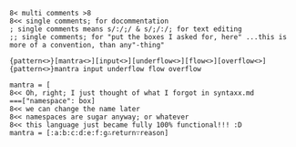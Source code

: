 	8< multi comments >8
	8<< single comments; for docommentation
	; single comments means s/:/;/ & s/;/:/; for text editing
	;; single comments; for "put the boxes I asked for, here" ...this is more of a convention, than any"-thing"

	{pattern<>}[mantra<>][input<>][underflow<>][flow<>][overflow<>]
	{pattern<>}mantra input underflow flow overflow
	
	mantra = [
	8<< Oh, right; I just thought of what I forgot in syntaxx.md
	===["namespace": box]
	8<< we can change the name later
	8<< namespaces are sugar anyway; or whatever
	8<< this language just became fully 100% functional!!! :D
	mantra = [:a:b:c:d:e:f:g∴return∵reason]
